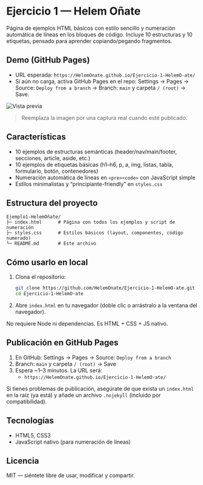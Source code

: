 # Ejercicio 1 — Helem Oñate

Página de ejemplos HTML básicos con estilo sencillo y numeración automática de líneas en los bloques de código. Incluye 10 estructuras y 10 etiquetas, pensado para aprender copiando/pegando fragmentos.

## Demo (GitHub Pages)

- URL esperada: `https://HelemOnate.github.io/Ejercicio-1-HelemO-ate/`
- Si aún no carga, activa GitHub Pages en el repo: Settings → Pages → Source: `Deploy from a branch` → Branch: `main` y carpeta `/ (root)` → Save.

![Vista previa](https://placehold.co/1200x700?text=Vista+previa+del+sitio)

> Reemplaza la imagen por una captura real cuando esté publicado.

## Características

- 10 ejemplos de estructuras semánticas (header/nav/main/footer, secciones, article, aside, etc.)
- 10 ejemplos de etiquetas básicas (h1–h6, p, a, img, listas, tabla, formulario, botón, contenedores)
- Numeración automática de líneas en `<pre><code>` con JavaScript simple
- Estilos minimalistas y “principiante-friendly” en `styles.css`

## Estructura del proyecto

```
Ejemplo1-HelemOñate/
├─ index.html      # Página con todos los ejemplos y script de numeración
├─ styles.css      # Estilos básicos (layout, componentes, código numerado)
└─ README.md       # Este archivo
```

## Cómo usarlo en local

1. Clona el repositorio:
   ```bash
   git clone https://github.com/HelemOnate/Ejercicio-1-HelemO-ate.git
   cd Ejercicio-1-HelemO-ate
   ```
2. Abre `index.html` en tu navegador (doble clic o arrástralo a la ventana del navegador).

No requiere Node ni dependencias. Es HTML + CSS + JS nativo.

## Publicación en GitHub Pages

1. En GitHub: Settings → Pages → Source: `Deploy from a branch`
2. Branch: `main` y carpeta `/ (root)` → Save
3. Espera ~1–3 minutos. La URL será:
   - `https://HelemOnate.github.io/Ejercicio-1-HelemO-ate/`

Si tienes problemas de publicación, asegúrate de que exista un `index.html` en la raíz (ya está) y añade un archivo `.nojekyll` (incluido por compatibilidad).

## Tecnologías

- HTML5, CSS3
- JavaScript nativo (para numeración de líneas)

## Licencia

MIT — siéntete libre de usar, modificar y compartir.
